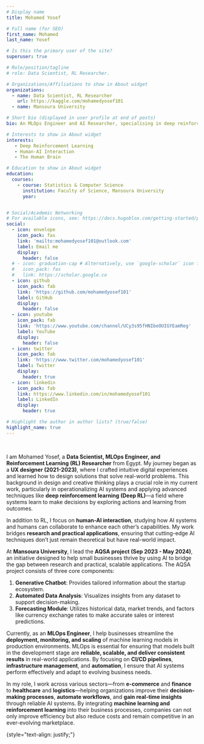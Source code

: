 ```yaml
---
# Display name
title: Mohamed Yosef

# Full name (for SEO)
first_name: Mohamed
last_name: Yosef

# Is this the primary user of the site?
superuser: true

# Role/position/tagline
# role: Data Scientist, RL Researcher.

# Organizations/Affiliations to show in About widget
organizations:
  - name: Data Scientist, RL Researcher
    url: https://kaggle.com/mohamedyosef101
  - name: Mansoura University

# Short bio (displayed in user profile at end of posts)
bio: An MLOps Engineer and AI Researcher, specialising in deep reinforcement learning, NLP, and human-AI interaction.

# Interests to show in About widget
interests:
   - Deep Reinforcement Learning
   - Human-AI Interaction
   - The Human Brain 

# Education to show in About widget
education:
  courses:
    - course: Statistics & Computer Science
      institution: Faculty of Science, Mansoura University
      year: 


# Social/Academic Networking
# For available icons, see: https://docs.hugoblox.com/getting-started/page-builder/#icons
social:
  - icon: envelope
    icon_pack: fas
    link: 'mailto:mohamedyosef101@outlook.com'
    label: Email me
    display: 
      header: false
  # - icon: graduation-cap # Alternatively, use `google-scholar` icon from `ai` icon pack
  #   icon_pack: fas
  #   link: https://scholar.google.co
  - icon: github
    icon_pack: fab
    link: 'https://github.com/mohamedyosef101'
    label: GitHub
    display:
      header: false
  - icon: youtube
    icon_pack: fab
    link: 'https://www.youtube.com/channel/UCy3s95fHNIbeOUIGYEamReg'
    label: YouTube 
    display: 
      header: false
  - icon: twitter
    icon_pack: fab
    link: 'https://www.twitter.com/mohamedyosef101'
    label: Twitter
    display: 
      header: true
  - icon: linkedin
    icon_pack: fab
    link: https://www.linkedin.com/in/mohamedyosef101
    label: LinkedIn
    display: 
      header: true

# Highlight the author in author lists? (true/false)
highlight_name: true
---
```


<br>

I am Mohamed Yosef, a **Data Scientist, MLOps Engineer, and Reinforcement Learning (RL) Researcher** from Egypt. My journey began as a **UX designer (2021-2023)**, where I crafted intuitive digital experiences and learned how to design solutions that solve real-world problems. This background in design and creative thinking plays a crucial role in my current work, particularly in operationalizing AI systems and applying advanced techniques like **deep reinforcement learning (Deep RL)**—a field where systems learn to make decisions by exploring actions and learning from outcomes.

In addition to RL, I focus on **human-AI interaction**, studying how AI systems and humans can collaborate to enhance each other’s capabilities. My work bridges **research and practical applications**, ensuring that cutting-edge AI techniques don’t just remain theoretical but have real-world impact.

At **Mansoura University**, I lead the **AQSA project (Sep 2023 - May 2024)**, an initiative designed to help small businesses thrive by using AI to bridge the gap between research and practical, scalable applications. The AQSA project consists of three core components:
1. **Generative Chatbot**: Provides tailored information about the startup ecosystem.
2. **Automated Data Analysis**: Visualizes insights from any dataset to support decision-making.
3. **Forecasting Module**: Utilizes historical data, market trends, and factors like currency exchange rates to make accurate sales or interest predictions.

Currently, as an **MLOps Engineer**, I help businesses streamline the **deployment, monitoring, and scaling** of machine learning models in production environments. MLOps is essential for ensuring that models built in the development stage are **reliable, scalable, and deliver consistent results** in real-world applications. By focusing on **CI/CD pipelines**, **infrastructure management**, and **automation**, I ensure that AI systems perform effectively and adapt to evolving business needs.

In my role, I work across various sectors—from **e-commerce** and **finance** to **healthcare** and **logistics**—helping organizations improve their **decision-making processes**, **automate workflows**, and **gain real-time insights** through reliable AI systems. By integrating **machine learning and reinforcement learning** into their business processes, companies can not only improve efficiency but also reduce costs and remain competitive in an ever-evolving marketplace.


{style="text-align: justify;"}
